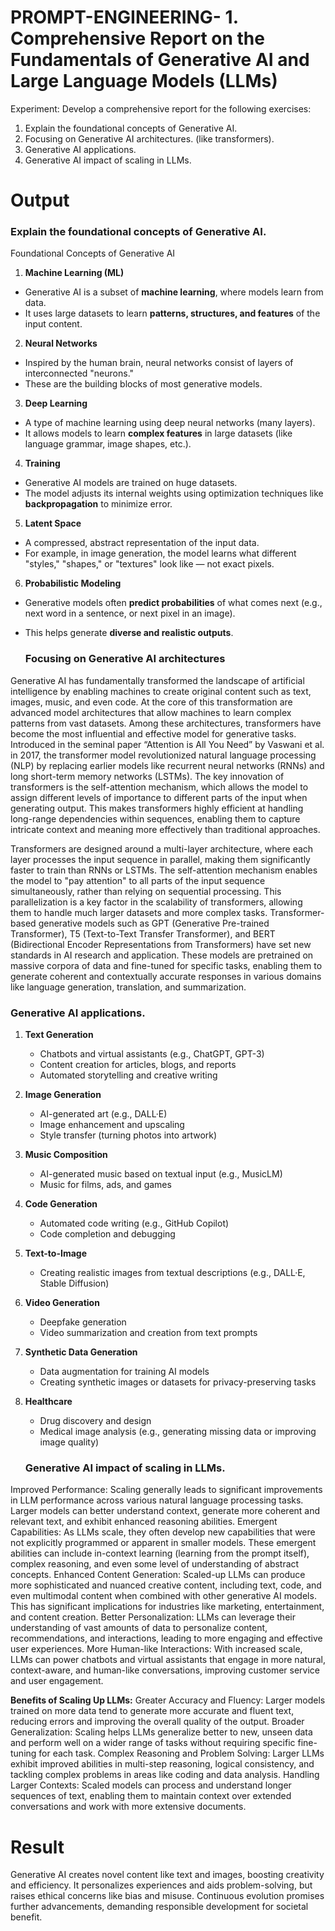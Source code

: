 # PROMPT-ENGINEERING- 1.	Comprehensive Report on the Fundamentals of Generative AI and Large Language Models (LLMs)
Experiment:
Develop a comprehensive report for the following exercises:
1.	Explain the foundational concepts of Generative AI. 
2.	Focusing on Generative AI architectures. (like transformers).
3.	Generative AI applications.
4.	Generative AI impact of scaling in LLMs.

# Output
### Explain the foundational concepts of Generative AI. 
 Foundational Concepts of Generative AI

 1. **Machine Learning (ML)**
- Generative AI is a subset of **machine learning**, where models learn from data.
- It uses large datasets to learn **patterns, structures, and features** of the input content.


 2. **Neural Networks**
- Inspired by the human brain, neural networks consist of layers of interconnected "neurons."
- These are the building blocks of most generative models.


 3. **Deep Learning**
- A type of machine learning using deep neural networks (many layers).
- It allows models to learn **complex features** in large datasets (like language grammar, image shapes, etc.).


4. **Training**
- Generative AI models are trained on huge datasets.
- The model adjusts its internal weights using optimization techniques like **backpropagation** to minimize error.


5. **Latent Space**
- A compressed, abstract representation of the input data.
- For example, in image generation, the model learns what different "styles," "shapes," or "textures" look like — not exact pixels.


 6. **Probabilistic Modeling**
- Generative models often **predict probabilities** of what comes next (e.g., next word in a sentence, or next pixel in an image).
- This helps generate **diverse and realistic outputs**.

  ### Focusing on Generative AI architectures

Generative AI has fundamentally transformed the landscape of artificial intelligence by enabling machines to create original content such as text, images, music, and even code.
At the core of this transformation are advanced model architectures that allow machines to learn complex patterns from vast datasets.
Among these architectures, transformers have become the most influential and effective model for generative tasks.
Introduced in the seminal paper “Attention is All You Need” by Vaswani et al. in 2017, the transformer model revolutionized natural language processing (NLP) by replacing earlier models like recurrent neural networks (RNNs) and long short-term memory networks (LSTMs). The key innovation of transformers is the self-attention mechanism, which allows the model to assign different levels of importance to different parts of the input when generating output. This makes transformers highly efficient at handling long-range dependencies within sequences, enabling them to capture intricate context and meaning more effectively than traditional approaches.

Transformers are designed around a multi-layer architecture, where each layer processes the input sequence in parallel, making them significantly faster to train than RNNs or LSTMs. 
The self-attention mechanism enables the model to "pay attention" to all parts of the input sequence simultaneously, rather than relying on sequential processing.
This parallelization is a key factor in the scalability of transformers, allowing them to handle much larger datasets and more complex tasks. 
Transformer-based generative models such as GPT (Generative Pre-trained Transformer), T5 (Text-to-Text Transfer Transformer), and BERT (Bidirectional Encoder Representations from Transformers) have set new standards in AI research and application.
These models are pretrained on massive corpora of data and fine-tuned for specific tasks, enabling them to generate coherent and contextually accurate responses in various domains like language generation, translation, and summarization.

### Generative AI applications. 

1. **Text Generation**  
   - Chatbots and virtual assistants (e.g., ChatGPT, GPT-3)
   - Content creation for articles, blogs, and reports
   - Automated storytelling and creative writing

2. **Image Generation**  
   - AI-generated art (e.g., DALL·E)
   - Image enhancement and upscaling
   - Style transfer (turning photos into artwork)

3. **Music Composition**  
   - AI-generated music based on textual input (e.g., MusicLM)
   - Music for films, ads, and games

4. **Code Generation**  
   - Automated code writing (e.g., GitHub Copilot)
   - Code completion and debugging

5. **Text-to-Image**  
   - Creating realistic images from textual descriptions (e.g., DALL·E, Stable Diffusion)

6. **Video Generation**  
   - Deepfake generation
   - Video summarization and creation from text prompts

7. **Synthetic Data Generation**  
   - Data augmentation for training AI models
   - Creating synthetic images or datasets for privacy-preserving tasks

8. **Healthcare**  
   - Drug discovery and design
   - Medical image analysis (e.g., generating missing data or improving image quality)
  
   ###   Generative AI impact of scaling in LLMs.
  
Improved Performance: Scaling generally leads to significant improvements in LLM performance across various natural language processing tasks. Larger models can better understand context, generate more coherent and relevant text, and exhibit enhanced reasoning abilities.
Emergent Capabilities: As LLMs scale, they often develop new capabilities that were not explicitly programmed or apparent in smaller models. These emergent abilities can include in-context learning (learning from the prompt itself), complex reasoning, and even some level of understanding of abstract concepts.
Enhanced Content Generation: Scaled-up LLMs can produce more sophisticated and nuanced creative content, including text, code, and even multimodal content when combined with other generative AI models. This has significant implications for industries like marketing, entertainment, and content creation.
Better Personalization: LLMs can leverage their understanding of vast amounts of data to personalize content, recommendations, and interactions, leading to more engaging and effective user experiences.
More Human-like Interactions: With increased scale, LLMs can power chatbots and virtual assistants that engage in more natural, context-aware, and human-like conversations, improving customer service and user engagement.

**Benefits of Scaling Up LLMs:**
Greater Accuracy and Fluency: Larger models trained on more data tend to generate more accurate and fluent text, reducing errors and improving the overall quality of the output.
Broader Generalization: Scaling helps LLMs generalize better to new, unseen data and perform well on a wider range of tasks without requiring specific fine-tuning for each task.
Complex Reasoning and Problem Solving: Larger LLMs exhibit improved abilities in multi-step reasoning, logical consistency, and tackling complex problems in areas like coding and data analysis.
Handling Larger Contexts: Scaled models can process and understand longer sequences of text, enabling them to maintain context over extended conversations and work with more extensive documents.
   


# Result
Generative AI creates novel content like text and images, boosting creativity and efficiency. It personalizes experiences and aids problem-solving, but raises ethical concerns like bias and misuse. Continuous evolution promises further advancements, demanding responsible development for societal benefit.
